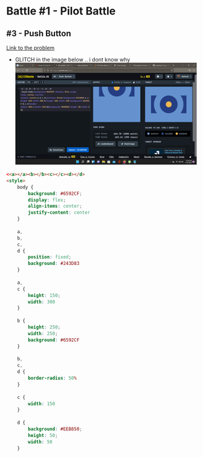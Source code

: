 # Battle #1 - Pilot Battle

## #3 - Push Button

[Link to the problem](https://cssbattle.dev/play/3)

- GLITCH in the image below .. i dont know why 
![result](./images/3-push-button.png)

```html
<<a></a><b></b><c></c><d></d>
<style>
    body {
        background: #6592CF;
        display: flex;
        align-items: center;
        justify-content: center
    }

    a,
    b,
    c,
    d {
        position: fixed;
        background: #243D83
    }

    a,
    c {
        height: 150;
        width: 300
    }

    b {
        height: 250;
        width: 250;
        background: #6592CF
    }

    b,
    c,
    d {
        border-radius: 50%
    }

    c {
        width: 150
    }

    d {
        background: #EEB850;
        height: 50;
        width: 50
    }
```
